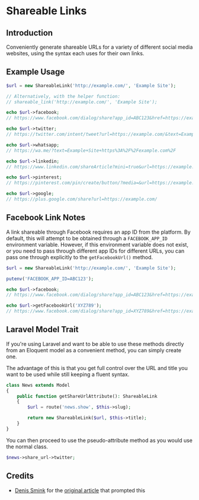 # Shareable Links

## Introduction

Conveniently generate shareable URLs for a variety of different social media websites, using the syntax each uses for their own links.

## Example Usage

```php
$url = new ShareableLink('http://example.com/', 'Example Site');

// Alternatively, with the helper function:
// shareable_link('http://example.com/', 'Example Site');

echo $url->facebook;
// https://www.facebook.com/dialog/share?app_id=ABC123&href=https://example.com/&display=page&title=Example+Site

echo $url->twitter;
// https://twitter.com/intent/tweet?url=https://example.com/&text=Example+Site

echo $url->whatsapp;
// https://wa.me/?text=Example+Site+https%3A%2F%2Fexample.com%2F

echo $url->linkedin;
// https://www.linkedin.com/shareArticle?mini=true&url=https://example.com/&summary=Example+Site

echo $url->pinterest;
// https://pinterest.com/pin/create/button/?media=&url=https://example.com/&description=Example+Site

echo $url->google;
// https://plus.google.com/share?url=https://example.com/
```

## Facebook Link Notes

A link shareable through Facebook requires an app ID from the platform. By default, this will attempt to be obtained through a `FACEBOOK_APP_ID` environment variable. However, if this environment variable does not exist, or you need to pass through different app IDs for different URLs, you can pass one through explicitly to the `getFacebookUrl()` method.

```php
$url = new ShareableLink('http://example.com/', 'Example Site');

putenv('FACEBOOK_APP_ID=ABC123');

echo $url->facebook;
// https://www.facebook.com/dialog/share?app_id=ABC123&href=https://example.com/&display=page&title=Example+Site

echo $url->getFacebookUrl('XYZ789');
// https://www.facebook.com/dialog/share?app_id=XYZ789&href=https://example.com/&display=page&title=Example+Site
```

## Laravel Model Trait

If you're using Laravel and want to be able to use these methods directly from an Eloquent model as a convenient method, you can simply create one.

The advantage of this is that you get full control over the URL and title you want to be used while still keeping a fluent syntax.

```php
class News extends Model
{
    public function getShareUrlAttribute(): ShareableLink
    {
        $url = route('news.show', $this->slug);

        return new ShareableLink($url, $this->title);
    }
}
```

You can then proceed to use the pseudo-attribute method as you would use the normal class.

```php
$news->share_url->twitter;
```

## Credits

- [Denis Smink](https://dennissmink.nl/) for the [original article](https://medium.com/@dennissmink/laravel-shareable-trait-1a6b12a05094) that prompted this
